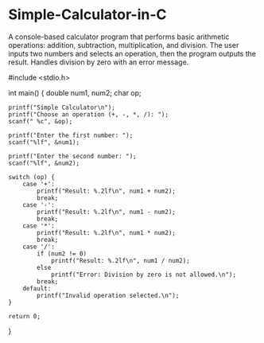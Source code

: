 # Simple-Calculator-in-C
A console-based calculator program that performs basic arithmetic operations: addition, subtraction, multiplication, and division. The user inputs two numbers and selects an operation, then the program outputs the result. Handles division by zero with an error message.

#include <stdio.h>

int main() {
    double num1, num2;
    char op;

    printf("Simple Calculator\n");
    printf("Choose an operation (+, -, *, /): ");
    scanf(" %c", &op);

    printf("Enter the first number: ");
    scanf("%lf", &num1);

    printf("Enter the second number: ");
    scanf("%lf", &num2);

    switch (op) {
        case '+':
            printf("Result: %.2lf\n", num1 + num2);
            break;
        case '-':
            printf("Result: %.2lf\n", num1 - num2);
            break;
        case '*':
            printf("Result: %.2lf\n", num1 * num2);
            break;
        case '/':
            if (num2 != 0)
                printf("Result: %.2lf\n", num1 / num2);
            else
                printf("Error: Division by zero is not allowed.\n");
            break;
        default:
            printf("Invalid operation selected.\n");
    }

    return 0;
}
